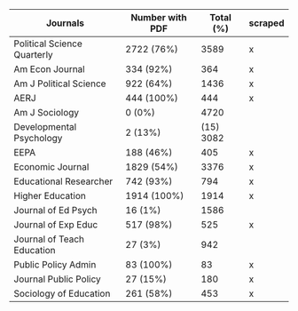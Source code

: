 | Journals                    | Number with PDF | Total (%) | scraped |
|-----------------------------|-----------------|-----------|---------|
| Political Science Quarterly |   2722 (76%)    |      3589 | x
| Am Econ Journal             |    334 (92%)    |       364 | x
| Am J Political Science      |    922 (64%)    |      1436 | x
| AERJ                        |    444 (100%)   |       444 | x
| Am J Sociology              |      0 (0%)     |      4720 |
| Developmental Psychology    |      2 (13%)    | (15) 3082 |
| EEPA                        |    188 (46%)    |       405 | x
| Economic Journal            |   1829 (54%)    |      3376 | x
| Educational Researcher      |    742 (93%)    |       794 | x
| Higher Education            |   1914 (100%)   |      1914 | x
| Journal of Ed Psych         |     16 (1%)     |      1586 |
| Journal of Exp Educ         |    517 (98%)    |       525 | x
| Journal of Teach Education  |     27 (3%)     |       942 |
| Public Policy Admin         |     83 (100%)   |        83 | x
| Journal Public Policy       |     27 (15%)    |       180 | x
| Sociology of Education      |    261 (58%)    |       453 | x
